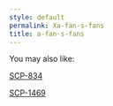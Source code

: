 ```yaml
---
style: default
permalink: Xa-fan-s-fans
title: a-fan-s-fans
---
```

You may also like:

[SCP-834](http://scp-wiki.net/scp-834)

[SCP-1469](http://scp-wiki.net/scp-1469)
